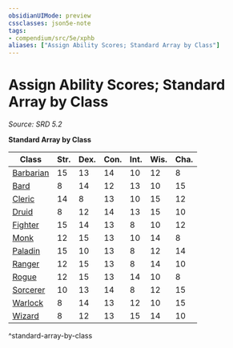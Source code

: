 ```yaml
---
obsidianUIMode: preview
cssclasses: json5e-note
tags:
- compendium/src/5e/xphb
aliases: ["Assign Ability Scores; Standard Array by Class"]
---
```

# Assign Ability Scores; Standard Array by Class
*Source: SRD 5.2* 

**Standard Array by Class**

| Class | Str. | Dex. | Con. | Int. | Wis. | Cha. |
|-------|------|------|------|------|------|------|
| [Barbarian](barbarian-xphb.md) | 15 | 13 | 14 | 10 | 12 | 8 |
| [Bard](bard-xphb.md) | 8 | 14 | 12 | 13 | 10 | 15 |
| [Cleric](cleric-xphb.md) | 14 | 8 | 13 | 10 | 15 | 12 |
| [Druid](druid-xphb.md) | 8 | 12 | 14 | 13 | 15 | 10 |
| [Fighter](fighter-xphb.md) | 15 | 14 | 13 | 8 | 10 | 12 |
| [Monk](monk-xphb.md) | 12 | 15 | 13 | 10 | 14 | 8 |
| [Paladin](paladin-xphb.md) | 15 | 10 | 13 | 8 | 12 | 14 |
| [Ranger](ranger-xphb.md) | 12 | 15 | 13 | 8 | 14 | 10 |
| [Rogue](rogue-xphb.md) | 12 | 15 | 13 | 14 | 10 | 8 |
| [Sorcerer](sorcerer-xphb.md) | 10 | 13 | 14 | 8 | 12 | 15 |
| [Warlock](warlock-xphb.md) | 8 | 14 | 13 | 12 | 10 | 15 |
| [Wizard](wizard-xphb.md) | 8 | 12 | 13 | 15 | 14 | 10 |
^standard-array-by-class